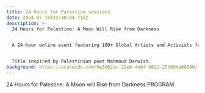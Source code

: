 ```yaml
---
title: 24 Hours for Palestine sessions
date: 2024-07-16T22:40:04.710Z
description: >-
  24 Hours for Palestine: A Moon Will Rise from Darkness


  A 24-hour online event featuring 100+ Global Artists and Activists for a Free Palestine, including performances and presentations honoring the Palestinian people and their steadfastness in the face of genocide, and discussions of how to build solidarity in the global movement for Palestinian liberation.


  Title inspired by Palestinian poet Mahmoud Darwish. 
background: https://ucarecdn.com/9e3d62ac-22e6-4e64-9013-253004a08560/
---
```

24 Hours for Palestine: A Moon will Rise from Darkness 
PROGRAM